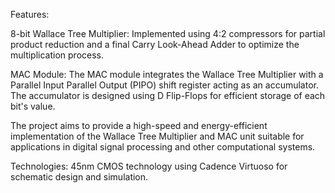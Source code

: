 Features:

8-bit Wallace Tree Multiplier: Implemented using 4:2 compressors for partial product reduction and a final Carry Look-Ahead Adder to optimize the multiplication process.

MAC Module: The MAC module integrates the Wallace Tree Multiplier with a Parallel Input Parallel Output (PIPO) shift register acting as an accumulator. The accumulator is designed using D Flip-Flops for efficient storage of each bit's value.

The project aims to provide a high-speed and energy-efficient implementation of the Wallace Tree Multiplier and MAC unit suitable for applications in digital signal processing and other computational systems.

Technologies:
45nm CMOS technology using Cadence Virtuoso for schematic design and simulation.
